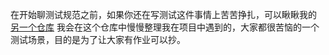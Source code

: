 在开始聊测试规范之前，如果你还在写测试这件事情上苦苦挣扎，可以瞅瞅我的 [另一个仓库](https://github.com/teobler/react-testing-guideline) 我会在这个仓库中慢慢整理我在项目中遇到的，大家都很苦恼的一个测试场景，目的是为了让大家有作业可以抄。

